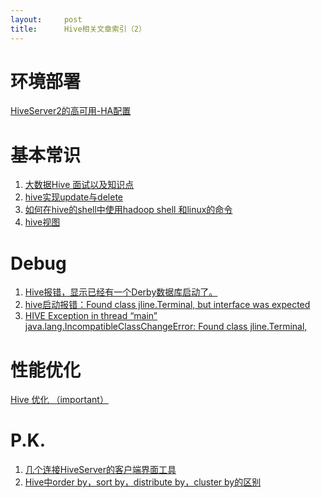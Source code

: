 ```yaml
---
layout:     post
title:      Hive相关文章索引（2）
---
```

<div id="article_content" class="article_content clearfix csdn-tracking-statistics" data-pid="blog" data-mod="popu_307" data-dsm="post">
								            <div id="content_views" class="markdown_views prism-atom-one-dark">
							<!-- flowchart 箭头图标 勿删 -->
							<svg xmlns="http://www.w3.org/2000/svg" style="display: none;"><path stroke-linecap="round" d="M5,0 0,2.5 5,5z" id="raphael-marker-block" style="-webkit-tap-highlight-color: rgba(0, 0, 0, 0);"></path></svg>
							<h1 id="环境部署">环境部署</h1>

<p><a href="http://lxw1234.com/archives/2016/05/675.htm" rel="nofollow">HiveServer2的高可用-HA配置</a></p>



<h1 id="基本常识">基本常识</h1>

<ol>
<li><a href="http://blog.csdn.net/haohaixingyun/article/details/52819588" rel="nofollow">大数据Hive 面试以及知识点</a></li>
<li><a href="http://blog.csdn.net/test_soy/article/details/49308381" rel="nofollow">hive实现update与delete</a></li>
<li><a href="http://blog.csdn.net/lumenxu/article/details/50913910" rel="nofollow">如何在hive的shell中使用hadoop shell 和linux的命令</a></li>
<li><a href="http://blog.csdn.net/zengmingen/article/details/52624249" rel="nofollow">hive视图</a></li>
</ol>



<h1 id="debug">Debug</h1>

<ol>
<li><a href="http://blog.csdn.net/zhangyu404/article/details/43636323" rel="nofollow">Hive报错，显示已经有一个Derby数据库启动了。</a></li>
<li><a href="http://blog.csdn.net/silentwolfyh/article/details/51568228" rel="nofollow">hive启动报错：Found class jline.Terminal, but interface was expected</a></li>
<li><a href="http://blog.csdn.net/henghuo123456/article/details/48782607" rel="nofollow">HIVE Exception in thread “main” java.lang.IncompatibleClassChangeError: Found class jline.Terminal,</a></li>
</ol>



<h1 id="性能优化">性能优化</h1>

<p><a href="http://blog.csdn.net/haohaixingyun/article/details/51649914" rel="nofollow">Hive 优化 （important）</a></p>



<h1 id="pk">P.K.</h1>

<ol>
<li><a href="http://blog.csdn.net/thy822/article/details/72420972" rel="nofollow">几个连接HiveServer的客户端界面工具</a></li>
<li><a href="http://blog.csdn.net/lzm1340458776/article/details/43306115" rel="nofollow">Hive中order by，sort by，distribute by，cluster by的区别</a></li>
</ol>            </div>
						<link href="https://csdnimg.cn/release/phoenix/mdeditor/markdown_views-9e5741c4b9.css" rel="stylesheet">
                </div>